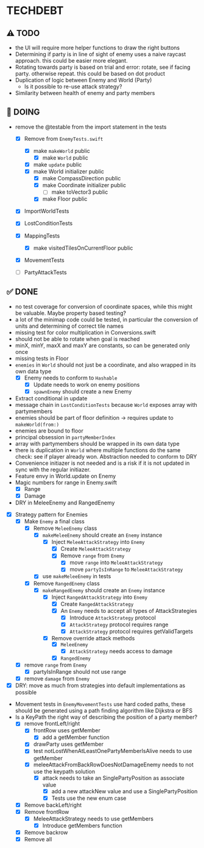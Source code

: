 # TECHDEBT

## ⚠️ TODO
- the UI will require more helper functions to draw the right buttons
- Determining if party is in line of sight of enemy uses a naive raycast approach. this could be easier more elegant.
- Rotating towards party is based on trial and error: rotate, see if facing party. otherwise repeat. this could be based on dot product
- Duplication of logic between Enemy and World (Party)
    - Is it possible to re-use attack strategy?
- Similarity between health of enemy and party members

## 🚧 DOING
- remove the @testable from the import statement in the tests
    - [X] Remove from `EnemyTests.swift`
        - [X] make `makeWorld` public
            - [X] make `World` public
        - [X] make `update` public
        - [X] make World initializer public
            - [X] make CompassDirection public
            - [X] make Coordinate initializer public
                - [ ] make toVector3 public
            - [X] make Floor public
    - [X] ImportWorldTests
    - [X] LostConditionTests
    - [X] MappingTests
        - [X] make visitedTilesOnCurrentFloor public
    - [X] MovementTests
    - [ ] PartyAttackTests
            


## ✅ DONE
- no test coverage for conversion of coordinate spaces, while this might be valuable. Maybe property based testing?
- a lot of the minimap code could be tested, in particular the conversion of units and determining of correct tile names
- missing test for color multiplication in Conversions.swift
- should not be able to rotate when goal is reached
- minX, minY, maxX and maxY are constants, so can be generated only once
- missing tests in Floor
- `enemies` in `World` should not just be a coordinate, and also wrapped in its own data type
    - [X] Enemy needs to conform to `Hashable`
        - [X] Update needs to work on enemy positions
        - [X] `spawnEnemy` should create a new Enemy
- Extract conditional in update
- message chain in `LostConditionTests` because `World` exposes array with partymembers
- enemies should be part of floor definition -> requires update to `makeWorld(from:)`
- enemies are bound to floor
- principal obsession in `partyMemberIndex`
- array with partymembers should be wrapped in its own data type
- there is duplication in `World` where multiple functions do the same check: see if player already won. Abstraction needed to conform to DRY
- Convenience initiazer is not needed and is a risk if it is not updated in sync with the regular initiazer.
- Feature envy in World.update on Enemy
- Magic numbers for range in Enemy.swift
    - [X] Range
    - [X] Damage
- DRY in MeleeEnemy and RangedEnemy
- [X] Strategy pattern for Enemies
    - [X] Make `Enemy` a final class
        - [X] Remove `MeleeEnemy` class
            - [X] `makeMeleeEnemy` should create an `Enemy` instance
                - [X] Inject `MeleeAttackStrategy` into `Enemy`
                    - [X] Create `MeleeAttackStrategy`
                    - [X] Remove `range` from `Enemy`
                        - [X] move `range` into `MeleeAttackStrategy`
                        - [X] move `partyIsInRange` to `MeleeAttackStrategy`
            - [X] use `makeMeleeEnemy` in tests
        - [X] Remove `RangedEnemy` class
            - [X] `makeRangedEnemy` should create an `Enemy` instance
                - [X] Inject `RangedAttackStrategy` into `Enemy`
                    - [X] Create `RangedAttackStrategy`
                    - [X] An `Enemy` needs to accept all types of AttackStrategies
                        - [X] Introduce `AttackStrategy` protocol
                        - [X] `AttackStrategy` protocol requires range
                        - [X] `AttackStrategy` protocol requires getValidTargets
                - [X] Remove override attack methods
                    - [X] `MeleeEnemy`
                        - [X] `AttackStrategy` needs access to damage
                    - [X] `RangedEnemy`
    - [X] remove `range` from `Enemy`
        - [X] partyIsInRange should not use range
    - [X] remove `damage` from `Enemy`
- [X] DRY: move as much from strategies into default implementations as possible
- Movement tests in `EnemyMovementTests` use hard coded paths, these should be generated using a path finding algorithm like Dijkstra or BFS
- Is a KeyPath the right way of describing the position of a party member?
    - [X] remove frontLeft/right
        - [X] frontRow uses getMember 
            - [X] add a getMember function
        - [X] drawParty uses getMember
        - [X] test notLostWhenAtLeastOnePartyMemberIsAlive needs to use getMember
        - [X]  meleeAttackFromBackRowDoesNotDamageEnemy needs to not use the keypath solution
            - [X] attack needs to take an SinglePartyPosition as associate value
                - [X] add a new attackNew value and use a SinglePartyPosition
                - [X] Tests use the new enum case
    - [X] Remove backLeft/right
    - [X] Remove frontRow
        - [X] MeleeAttackStrategy needs to use getMembers
            - [X] Introduce getMembers function
    - [X] Remove backrow
    - [X] Remove all
